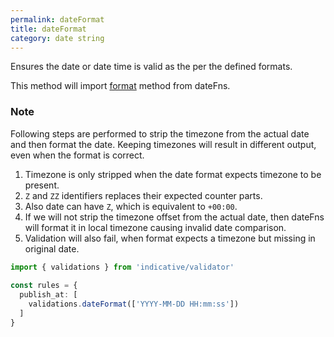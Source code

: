 ```yaml
---
permalink: dateFormat
title: dateFormat
category: date string
---
```


Ensures the date or date time is valid as the per the defined formats.
 
This method will import [format](https://date-fns.org/v1.29.0/docs/format) method from dateFns.
 
### Note
Following steps are performed to strip the timezone from the actual date
and then format the date. Keeping timezones will result in different
output, even when the format is correct.
 
1. Timezone is only stripped when the date format expects timezone to
   be present.
2. `Z` and `ZZ` identifiers replaces their expected counter parts.
3. Also date can have `Z`, which is equivalent to `+00:00`.
4. If we will not strip the timezone offset from the actual date, then
   dateFns will format it in local timezone causing invalid date
   comparison.
5. Validation will also fail, when format expects a timezone but missing
   in original date.
 
```ts
import { validations } from 'indicative/validator'
 
const rules = {
  publish_at: [
    validations.dateFormat(['YYYY-MM-DD HH:mm:ss'])
  ]
}
```